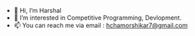 - 👋 Hi, I’m Harshal
- 👀 I’m interested in Competitive Programming, Devlopment.
- 📫 You can reach me via email : hchamorshikar7@gmail.com

<!---
Harshal210902/Harshal210902 is a ✨ special ✨ repository because its `README.md` (this file) appears on your GitHub profile.
You can click the Preview link to take a look at your changes.
--->
